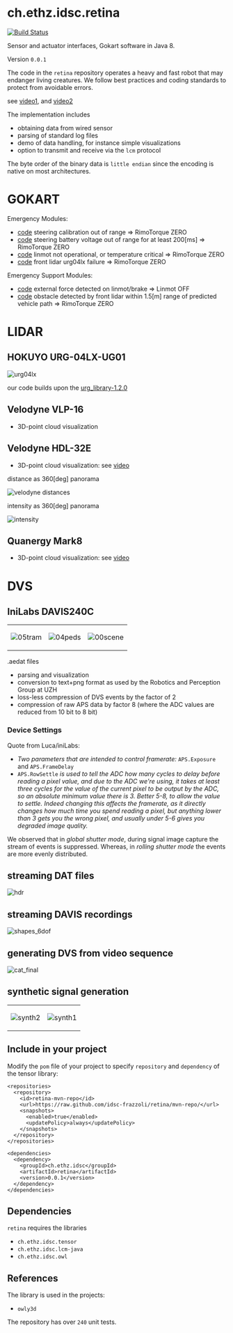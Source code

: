 # ch.ethz.idsc.retina

<a href="https://travis-ci.org/idsc-frazzoli/retina"><img src="https://travis-ci.org/idsc-frazzoli/retina.svg?branch=master" alt="Build Status"></a>

Sensor and actuator interfaces, Gokart software in Java 8.

Version `0.0.1` 

The code in the `retina` repository operates a heavy and fast robot that may endanger living creatures.
We follow best practices and coding standards to protect from avoidable errors.

see
[video1](https://www.youtube.com/watch?v=t3oAqQlWoyo), and
[video2](https://www.youtube.com/watch?v=Oh9SyG4Lgm8)

The implementation includes

* obtaining data from wired sensor
* parsing of standard log files
* demo of data handling, for instance simple visualizations
* option to transmit and receive via the `lcm` protocol

The byte order of the binary data is `little endian` since the encoding is native on most architectures.

# GOKART

Emergency Modules:

* [code](src/main/java/ch/ethz/idsc/retina/dev/zhkart/fuse/SteerEmergencyModule.java) steering calibration out of range => RimoTorque ZERO
* [code](src/main/java/ch/ethz/idsc/retina/dev/zhkart/fuse/MiscEmergencyModule.java) steering battery voltage out of range for at least 200[ms] => RimoTorque ZERO
* [code](src/main/java/ch/ethz/idsc/retina/dev/zhkart/fuse/LinmotEmergencyModule.java) linmot not operational, or temperature critical => RimoTorque ZERO
* [code](src/main/java/ch/ethz/idsc/retina/dev/zhkart/fuse/Urg04lxEmergencyModule.java) front lidar urg04lx failure => RimoTorque ZERO

Emergency Support Modules:

* [code](src/main/java/ch/ethz/idsc/retina/dev/zhkart/fuse/LinmotTakeoverModule.java) external force detected on linmot/brake => Linmot OFF
* [code](src/main/java/ch/ethz/idsc/retina/dev/zhkart/fuse/Urg04lxClearanceModule.java) obstacle detected by front lidar within 1.5[m] range of predicted vehicle path => RimoTorque ZERO

# LIDAR

## HOKUYO URG-04LX-UG01

![urg04lx](https://user-images.githubusercontent.com/4012178/29029959-c052da4c-7b89-11e7-8b01-1b4efc3593c0.gif)

our code builds upon the
[urg_library-1.2.0](https://sourceforge.net/projects/urgnetwork/files/urg_library/)

## Velodyne VLP-16

* 3D-point cloud visualization

## Velodyne HDL-32E

* 3D-point cloud visualization: see [video](https://www.youtube.com/watch?v=abOYEIdBgRs)

distance as 360[deg] panorama

![velodyne distances](https://user-images.githubusercontent.com/4012178/29020149-581e9236-7b61-11e7-81eb-0fc4577b687d.gif)

intensity as 360[deg] panorama

![intensity](https://user-images.githubusercontent.com/4012178/29026760-c29ebbce-7b7d-11e7-9854-9280594cb462.gif)

## Quanergy Mark8

* 3D-point cloud visualization: see [video](https://www.youtube.com/watch?v=DjvEijz14co)

# DVS

## IniLabs DAVIS240C

<table>
<tr>
<td>

![05tram](https://user-images.githubusercontent.com/4012178/30553969-2948547a-9ca3-11e7-91e8-159806c7e329.gif)

<td>

![04peds](https://user-images.githubusercontent.com/4012178/30553578-f3429ce2-9ca1-11e7-8870-85078c8aa96c.gif)

<td>

![00scene](https://user-images.githubusercontent.com/4012178/30553889-e59c0a5a-9ca2-11e7-8cc3-08de77e21e5e.gif)

</tr>
</table>

.aedat files

* parsing and visualization
* conversion to text+png format as used by the Robotics and Perception Group at UZH
* loss-less compression of DVS events by the factor of 2
* compression of raw APS data by factor 8 (where the ADC values are reduced from 10 bit to 8 bit)

### Device Settings

Quote from Luca/iniLabs:
* *Two parameters that are intended to control framerate:* `APS.Exposure` and `APS.FrameDelay`
* `APS.RowSettle` *is used to tell the ADC how many cycles to delay before reading a pixel value, and due to the ADC we're using, it takes at least three cycles for the value of the current pixel to be output by the ADC, so an absolute minimum value there is 3. Better 5-8, to allow the value to settle. Indeed changing this affects the framerate, as it directly changes how much time you spend reading a pixel, but anything lower than 3 gets you the wrong pixel, and usually under 5-6 gives you degraded image quality.*

We observed that in *global shutter mode*, during signal image capture the stream of events is suppressed. Whereas, in *rolling shutter mode* the events are more evenly distributed.

## streaming DAT files

![hdr](https://user-images.githubusercontent.com/4012178/27771907-a3bbcef4-5f58-11e7-8b0e-3dfb0cb0ecaf.gif)

## streaming DAVIS recordings

![shapes_6dof](https://user-images.githubusercontent.com/4012178/27771912-cb58ebb8-5f58-11e7-9566-79f3fbc5d9ba.gif)

## generating DVS from video sequence

![cat_final](https://user-images.githubusercontent.com/4012178/27771885-0eadb2aa-5f58-11e7-9f4d-78a57e610f56.gif)

## synthetic signal generation 

<table><tr>
<td>

![synth2](https://user-images.githubusercontent.com/4012178/27772611-32cc2e92-5f66-11e7-9d1f-ff15c42d54be.gif)

<td>

![synth1](https://user-images.githubusercontent.com/4012178/27772610-32af593e-5f66-11e7-8c29-64611f6ca3e6.gif)

</tr></table>

## Include in your project

Modify the `pom` file of your project to specify `repository` and `dependency` of the tensor library:

    <repositories>
      <repository>
        <id>retina-mvn-repo</id>
        <url>https://raw.github.com/idsc-frazzoli/retina/mvn-repo/</url>
        <snapshots>
          <enabled>true</enabled>
          <updatePolicy>always</updatePolicy>
        </snapshots>
      </repository>
    </repositories>
    
    <dependencies>
      <dependency>
        <groupId>ch.ethz.idsc</groupId>
        <artifactId>retina</artifactId>
        <version>0.0.1</version>
      </dependency>
    </dependencies>

## Dependencies

`retina` requires the libraries

* `ch.ethz.idsc.tensor`
* `ch.ethz.idsc.lcm-java`
* `ch.ethz.idsc.owl`

## References

The library is used in the projects:
* `owly3d`

The repository has over `240` unit tests.
